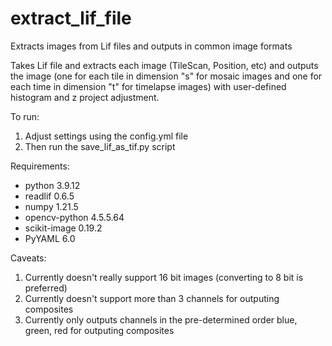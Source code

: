 # extract_lif_file
Extracts images from Lif files and outputs in common image formats

Takes Lif file and extracts each image (TileScan, Position, etc) and outputs the image (one for each tile in dimension "s" for mosaic images and one for each time in dimension "t" for timelapse images) with user-defined histogram and z project adjustment.

To run:
1) Adjust settings using the config.yml file
2) Then run the save_lif_as_tif.py script

Requirements:
- python 3.9.12
- readlif 0.6.5
- numpy 1.21.5
- opencv-python 4.5.5.64
- scikit-image 0.19.2
- PyYAML 6.0

Caveats:
1) Currently doesn't really support 16 bit images (converting to 8 bit is preferred)
2) Currently doesn't support more than 3 channels for outputing composites
3) Currently only outputs channels in the pre-determined order blue, green, red for outputing composites


